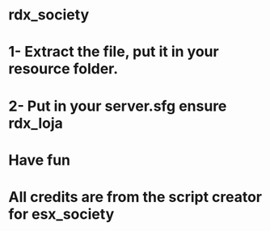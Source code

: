 # rdx_society

# 1- Extract the file, put it in your resource folder.
# 2- Put in your server.sfg ensure rdx_loja
# Have fun
# All credits are from the script creator for esx_society
